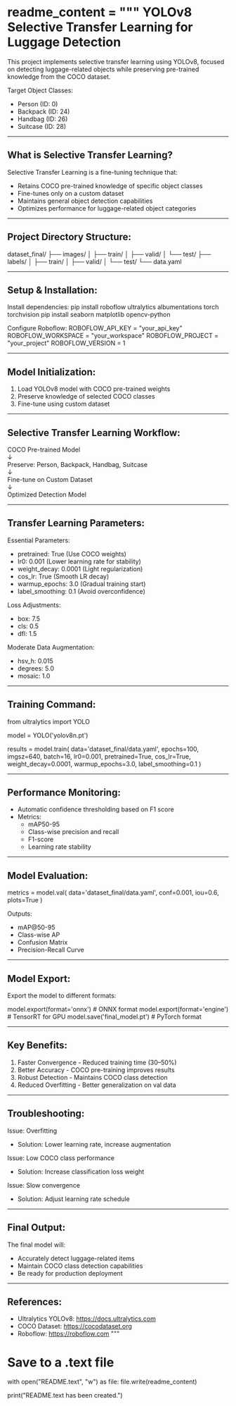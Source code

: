 readme_content = """
YOLOv8 Selective Transfer Learning for Luggage Detection
=========================================================

This project implements selective transfer learning using YOLOv8, focused on detecting luggage-related objects while preserving pre-trained knowledge from the COCO dataset.

Target Object Classes:
- Person (ID: 0)
- Backpack (ID: 24)
- Handbag (ID: 26)
- Suitcase (ID: 28)

---------------------------------------------------------

What is Selective Transfer Learning?
------------------------------------
Selective Transfer Learning is a fine-tuning technique that:
- Retains COCO pre-trained knowledge of specific object classes
- Fine-tunes only on a custom dataset
- Maintains general object detection capabilities
- Optimizes performance for luggage-related object categories

---------------------------------------------------------

Project Directory Structure:
----------------------------
dataset_final/
├── images/
│   ├── train/
│   ├── valid/
│   └── test/
├── labels/
│   ├── train/
│   ├── valid/
│   └── test/
└── data.yaml

---------------------------------------------------------

Setup & Installation:
---------------------
Install dependencies:
pip install roboflow ultralytics albumentations torch torchvision
pip install seaborn matplotlib opencv-python

Configure Roboflow:
ROBOFLOW_API_KEY = "your_api_key"
ROBOFLOW_WORKSPACE = "your_workspace"
ROBOFLOW_PROJECT = "your_project"
ROBOFLOW_VERSION = 1

---------------------------------------------------------

Model Initialization:
---------------------
1. Load YOLOv8 model with COCO pre-trained weights
2. Preserve knowledge of selected COCO classes
3. Fine-tune using custom dataset

---------------------------------------------------------

Selective Transfer Learning Workflow:
-------------------------------------
COCO Pre-trained Model  
        ↓  
Preserve: Person, Backpack, Handbag, Suitcase  
        ↓  
Fine-tune on Custom Dataset  
        ↓  
Optimized Detection Model

---------------------------------------------------------

Transfer Learning Parameters:
-----------------------------

Essential Parameters:
- pretrained: True (Use COCO weights)
- lr0: 0.001 (Lower learning rate for stability)
- weight_decay: 0.0001 (Light regularization)
- cos_lr: True (Smooth LR decay)
- warmup_epochs: 3.0 (Gradual training start)
- label_smoothing: 0.1 (Avoid overconfidence)

Loss Adjustments:
- box: 7.5
- cls: 0.5
- dfl: 1.5

Moderate Data Augmentation:
- hsv_h: 0.015
- degrees: 5.0
- mosaic: 1.0

---------------------------------------------------------

Training Command:
-----------------
from ultralytics import YOLO

model = YOLO('yolov8n.pt')

results = model.train(
    data='dataset_final/data.yaml',
    epochs=100,
    imgsz=640,
    batch=16,
    lr0=0.001,
    pretrained=True,
    cos_lr=True,
    weight_decay=0.0001,
    warmup_epochs=3.0,
    label_smoothing=0.1
)

---------------------------------------------------------

Performance Monitoring:
-----------------------
- Automatic confidence thresholding based on F1 score
- Metrics:
    - mAP50-95
    - Class-wise precision and recall
    - F1-score
    - Learning rate stability

---------------------------------------------------------

Model Evaluation:
-----------------
metrics = model.val(
    data='dataset_final/data.yaml',
    conf=0.001,
    iou=0.6,
    plots=True
)

Outputs:
- mAP@50-95
- Class-wise AP
- Confusion Matrix
- Precision-Recall Curve

---------------------------------------------------------

Model Export:
-------------
Export the model to different formats:

model.export(format='onnx')     # ONNX format
model.export(format='engine')   # TensorRT for GPU
model.save('final_model.pt')    # PyTorch format

---------------------------------------------------------

Key Benefits:
-------------
1. Faster Convergence - Reduced training time (30–50%)
2. Better Accuracy - COCO pre-training improves results
3. Robust Detection - Maintains COCO class detection
4. Reduced Overfitting - Better generalization on val data

---------------------------------------------------------

Troubleshooting:
----------------
Issue: Overfitting
- Solution: Lower learning rate, increase augmentation

Issue: Low COCO class performance
- Solution: Increase classification loss weight

Issue: Slow convergence
- Solution: Adjust learning rate schedule

---------------------------------------------------------

Final Output:
-------------
The final model will:
- Accurately detect luggage-related items
- Maintain COCO class detection capabilities
- Be ready for production deployment

---------------------------------------------------------

References:
-----------
- Ultralytics YOLOv8: https://docs.ultralytics.com
- COCO Dataset: https://cocodataset.org
- Roboflow: https://roboflow.com
"""

# Save to a .text file
with open("README.text", "w") as file:
    file.write(readme_content)

print("README.text has been created.")
